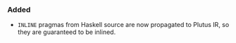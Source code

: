 ### Added

- `INLINE` pragmas from Haskell source are now propagated to Plutus IR, so they are guaranteed to be inlined.
